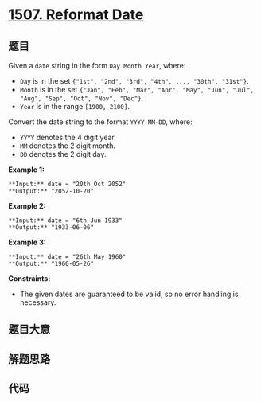 # [1507. Reformat Date](https://leetcode.com/problems/reformat-date)

## 题目

Given a `date` string in the form `Day Month Year`, where:

  * `Day` is in the set `{"1st", "2nd", "3rd", "4th", ..., "30th", "31st"}`.
  * `Month` is in the set `{"Jan", "Feb", "Mar", "Apr", "May", "Jun", "Jul", "Aug", "Sep", "Oct", "Nov", "Dec"}`.
  * `Year` is in the range `[1900, 2100]`.

Convert the date string to the format `YYYY-MM-DD`, where:

  * `YYYY` denotes the 4 digit year.
  * `MM` denotes the 2 digit month.
  * `DD` denotes the 2 digit day.



**Example 1:**

    
    
    **Input:** date = "20th Oct 2052"
    **Output:** "2052-10-20"
    

**Example 2:**

    
    
    **Input:** date = "6th Jun 1933"
    **Output:** "1933-06-06"
    

**Example 3:**

    
    
    **Input:** date = "26th May 1960"
    **Output:** "1960-05-26"
    



**Constraints:**

  * The given dates are guaranteed to be valid, so no error handling is necessary.


## 题目大意

## 解题思路

## 代码

```javascript

```
